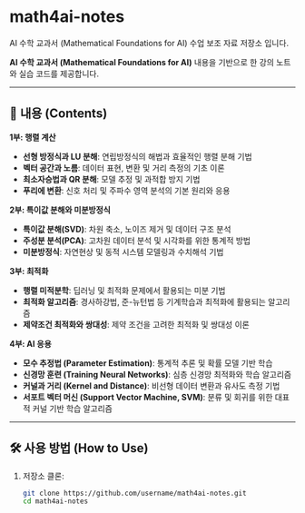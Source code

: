 # math4ai-notes
AI 수학 교과서 (Mathematical Foundations for AI) 수업 보조 자료 저장소 입니다.

**AI 수학 교과서 (Mathematical Foundations for AI)** 내용을 기반으로 한 강의 노트와 실습 코드를 제공합니다.

---

## 📌 내용 (Contents)

**1부: 행렬 계산**

- **선형 방정식과 LU 분해**: 연립방정식의 해법과 효율적인 행렬 분해 기법
- **벡터 공간과 노름**: 데이터 표현, 변환 및 거리 측정의 기초 이론
- **최소자승법과 QR 분해**: 모델 추정 및 과적합 방지 기법
- **푸리에 변환**: 신호 처리 및 주파수 영역 분석의 기본 원리와 응용

**2부: 특이값 분해와 미분방정식**

- **특이값 분해(SVD)**: 차원 축소, 노이즈 제거 및 데이터 구조 분석
- **주성분 분석(PCA)**: 고차원 데이터 분석 및 시각화를 위한 통계적 방법
- **미분방정식**: 자연현상 및 동적 시스템 모델링과 수치해석 기법

**3부: 최적화**

- **행렬 미적분학**: 딥러닝 및 최적화 문제에서 활용되는 미분 기법
- **최적화 알고리즘**: 경사하강법, 준-뉴턴법 등 기계학습과 최적화에 활용되는 알고리즘
- **제약조건 최적화와 쌍대성**: 제약 조건을 고려한 최적화 및 쌍대성 이론

**4부: AI 응용**

- **모수 추정법 (Parameter Estimation)**: 통계적 추론 및 확률 모델 기반 학습
- **신경망 훈련 (Training Neural Networks)**: 심층 신경망 최적화와 학습 알고리즘
- **커널과 거리 (Kernel and Distance)**: 비선형 데이터 변환과 유사도 측정 기법
- **서포트 벡터 머신 (Support Vector Machine, SVM)**: 분류 및 회귀를 위한 대표적 커널 기반 학습 알고리즘

---

## 🛠️ 사용 방법 (How to Use)

1. 저장소 클론:
   ```bash
   git clone https://github.com/username/math4ai-notes.git
   cd math4ai-notes
